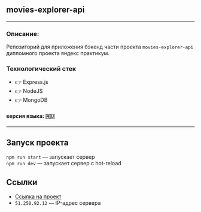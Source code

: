 ## movies-explorer-api
---
### Описание: 
Репозиторий для приложения бэкенд части проекта `movies-explorer-api` дипломного проекта яндекс практикум. 
### Технологический стек
* :point_right: Express.js
* :point_right: NodeJS
* :point_right: MongoDB
#### версия языка: :ru:
---

## Запуск проекта

`npm run start` — запускает сервер  
`npm run dev` — запускает сервер с hot-reload

## Ссылки

- [Ссылка на проект](https://api.movies-aksenov.nomoredomains.xyz)
- `51.250.92.12` — IP-адрес сервера
